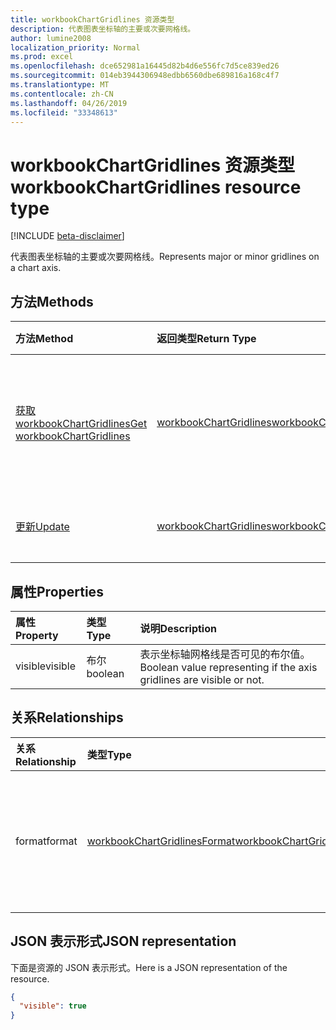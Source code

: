 ```yaml
---
title: workbookChartGridlines 资源类型
description: 代表图表坐标轴的主要或次要网格线。
author: lumine2008
localization_priority: Normal
ms.prod: excel
ms.openlocfilehash: dce652981a16445d82b4d6e556fc7d5ce839ed26
ms.sourcegitcommit: 014eb3944306948edbb6560dbe689816a168c4f7
ms.translationtype: MT
ms.contentlocale: zh-CN
ms.lasthandoff: 04/26/2019
ms.locfileid: "33348613"
---
```

# <a name="workbookchartgridlines-resource-type"></a><span data-ttu-id="48a4d-103">workbookChartGridlines 资源类型</span><span class="sxs-lookup"><span data-stu-id="48a4d-103">workbookChartGridlines resource type</span></span>

[!INCLUDE [beta-disclaimer](../../includes/beta-disclaimer.md)]

<span data-ttu-id="48a4d-104">代表图表坐标轴的主要或次要网格线。</span><span class="sxs-lookup"><span data-stu-id="48a4d-104">Represents major or minor gridlines on a chart axis.</span></span>


## <a name="methods"></a><span data-ttu-id="48a4d-105">方法</span><span class="sxs-lookup"><span data-stu-id="48a4d-105">Methods</span></span>

| <span data-ttu-id="48a4d-106">方法</span><span class="sxs-lookup"><span data-stu-id="48a4d-106">Method</span></span>           | <span data-ttu-id="48a4d-107">返回类型</span><span class="sxs-lookup"><span data-stu-id="48a4d-107">Return Type</span></span>    |<span data-ttu-id="48a4d-108">说明</span><span class="sxs-lookup"><span data-stu-id="48a4d-108">Description</span></span>|
|:---------------|:--------|:----------|
|[<span data-ttu-id="48a4d-109">获取 workbookChartGridlines</span><span class="sxs-lookup"><span data-stu-id="48a4d-109">Get workbookChartGridlines</span></span>](../api/chartgridlines-get.md) | [<span data-ttu-id="48a4d-110">workbookChartGridlines</span><span class="sxs-lookup"><span data-stu-id="48a4d-110">workbookChartGridlines</span></span>](workbookchartgridlines.md) |<span data-ttu-id="48a4d-111">读取 chartGridlines 对象的属性和关系。</span><span class="sxs-lookup"><span data-stu-id="48a4d-111">Read properties and relationships of chartGridlines object.</span></span>|
|[<span data-ttu-id="48a4d-112">更新</span><span class="sxs-lookup"><span data-stu-id="48a4d-112">Update</span></span>](../api/chartgridlines-update.md) | [<span data-ttu-id="48a4d-113">workbookChartGridlines</span><span class="sxs-lookup"><span data-stu-id="48a4d-113">workbookChartGridlines</span></span>](workbookchartgridlines.md)    |<span data-ttu-id="48a4d-114">更新 ChartGridlines 对象。</span><span class="sxs-lookup"><span data-stu-id="48a4d-114">Update ChartGridlines object.</span></span> |

## <a name="properties"></a><span data-ttu-id="48a4d-115">属性</span><span class="sxs-lookup"><span data-stu-id="48a4d-115">Properties</span></span>
| <span data-ttu-id="48a4d-116">属性</span><span class="sxs-lookup"><span data-stu-id="48a4d-116">Property</span></span>     | <span data-ttu-id="48a4d-117">类型</span><span class="sxs-lookup"><span data-stu-id="48a4d-117">Type</span></span>   |<span data-ttu-id="48a4d-118">说明</span><span class="sxs-lookup"><span data-stu-id="48a4d-118">Description</span></span>|
|:---------------|:--------|:----------|
|<span data-ttu-id="48a4d-119">visible</span><span class="sxs-lookup"><span data-stu-id="48a4d-119">visible</span></span>|<span data-ttu-id="48a4d-120">布尔</span><span class="sxs-lookup"><span data-stu-id="48a4d-120">boolean</span></span>|<span data-ttu-id="48a4d-121">表示坐标轴网格线是否可见的布尔值。</span><span class="sxs-lookup"><span data-stu-id="48a4d-121">Boolean value representing if the axis gridlines are visible or not.</span></span>|

## <a name="relationships"></a><span data-ttu-id="48a4d-122">关系</span><span class="sxs-lookup"><span data-stu-id="48a4d-122">Relationships</span></span>
| <span data-ttu-id="48a4d-123">关系</span><span class="sxs-lookup"><span data-stu-id="48a4d-123">Relationship</span></span> | <span data-ttu-id="48a4d-124">类型</span><span class="sxs-lookup"><span data-stu-id="48a4d-124">Type</span></span>   |<span data-ttu-id="48a4d-125">说明</span><span class="sxs-lookup"><span data-stu-id="48a4d-125">Description</span></span>|
|:---------------|:--------|:----------|
|<span data-ttu-id="48a4d-126">format</span><span class="sxs-lookup"><span data-stu-id="48a4d-126">format</span></span>|[<span data-ttu-id="48a4d-127">workbookChartGridlinesFormat</span><span class="sxs-lookup"><span data-stu-id="48a4d-127">workbookChartGridlinesFormat</span></span>](workbookchartgridlinesformat.md)|<span data-ttu-id="48a4d-128">表示图表网格线的格式。</span><span class="sxs-lookup"><span data-stu-id="48a4d-128">Represents the formatting of chart gridlines.</span></span> <span data-ttu-id="48a4d-129">只读。</span><span class="sxs-lookup"><span data-stu-id="48a4d-129">Read-only.</span></span>|

## <a name="json-representation"></a><span data-ttu-id="48a4d-130">JSON 表示形式</span><span class="sxs-lookup"><span data-stu-id="48a4d-130">JSON representation</span></span>

<span data-ttu-id="48a4d-131">下面是资源的 JSON 表示形式。</span><span class="sxs-lookup"><span data-stu-id="48a4d-131">Here is a JSON representation of the resource.</span></span>

<!-- {
  "blockType": "resource",
  "baseType": "microsoft.graph.entity",
  "optionalProperties": [

  ],
  "@odata.type": "microsoft.graph.workbookChartGridlines"
}-->

```json
{
  "visible": true
}

```

<!-- uuid: 8fcb5dbc-d5aa-4681-8e31-b001d5168d79
2015-10-25 14:57:30 UTC -->
<!--
{
  "type": "#page.annotation",
  "description": "ChartGridlines resource",
  "keywords": "",
  "section": "documentation",
  "tocPath": "",
  "suppressions": []
}
-->
